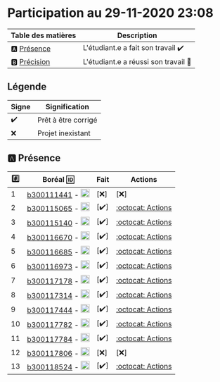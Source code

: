 # Participation au 29-11-2020 23:08

| Table des matières            | Description                                             |
|-------------------------------|---------------------------------------------------------|
| :a: [Présence](#a-présence)   | L'étudiant.e a fait son travail    :heavy_check_mark:   |
| :b: [Précision](#b-précision) | L'étudiant.e a réussi son travail  :tada:               |

## Légende

| Signe              | Signification                 |
|--------------------|-------------------------------|
| :heavy_check_mark: | Prêt à être corrigé           |
| :x:                | Projet inexistant             |

## :a: Présence

|:hash:| Boréal :id:                | Fait               | Actions  |
|------|----------------------------|--------------------|----------|
| 1 | [b300111441](../b300111441) - <image src='https://avatars0.githubusercontent.com/u/54910778?s=460&v=4' width=20 height=20></image> | [:x:] | [:x:] |
| 2 | [b300115065](../b300115065) - <image src='https://avatars0.githubusercontent.com/u/54910329?s=460&v=4' width=20 height=20></image> | [:heavy_check_mark:] | [:octocat: Actions](../../actions?query=workflow:b300115065) |
| 3 | [b300115140](../b300115140) - <image src='https://avatars0.githubusercontent.com/u/55238107?s=460&v=4' width=20 height=20></image> | [:heavy_check_mark:] | [:octocat: Actions](../../actions?query=workflow:b300115140) |
| 4 | [b300116670](../b300116670) - <image src='https://avatars0.githubusercontent.com/u/54910751?s=460&v=4' width=20 height=20></image> | [:heavy_check_mark:] | [:octocat: Actions](../../actions?query=workflow:b300116670) |
| 5 | [b300116685](../b300116685) - <image src='https://avatars0.githubusercontent.com/u/54910252?s=460&v=4' width=20 height=20></image> | [:heavy_check_mark:] | [:octocat: Actions](../../actions?query=workflow:b300116685) |
| 6 | [b300116973](../b300116973) - <image src='https://avatars0.githubusercontent.com/u/54910937?s=460&v=4' width=20 height=20></image> | [:heavy_check_mark:] | [:octocat: Actions](../../actions?query=workflow:b300116973) |
| 7 | [b300117178](../b300117178) - <image src='https://avatars0.githubusercontent.com/u/54910700?s=460&v=4' width=20 height=20></image> | [:heavy_check_mark:] | [:octocat: Actions](../../actions?query=workflow:b300117178) |
| 8 | [b300117314](../b300117314) - <image src='https://avatars0.githubusercontent.com/u/54910261?s=460&v=4' width=20 height=20></image> | [:heavy_check_mark:] | [:octocat: Actions](../../actions?query=workflow:b300117314) |
| 9 | [b300117444](../b300117444) - <image src='https://avatars0.githubusercontent.com/u/56364697?s=460&v=4' width=20 height=20></image> | [:heavy_check_mark:] | [:octocat: Actions](../../actions?query=workflow:b300117444) |
| 10 | [b300117782](../b300117782) - <image src='https://avatars0.githubusercontent.com/u/54910102?s=460&v=4' width=20 height=20></image> | [:heavy_check_mark:] | [:octocat: Actions](../../actions?query=workflow:b300117782) |
| 11 | [b300117784](../b300117784) - <image src='https://avatars0.githubusercontent.com/u/54910103?s=460&v=4' width=20 height=20></image> | [:heavy_check_mark:] | [:octocat: Actions](../../actions?query=workflow:b300117784) |
| 12 | [b300117806](../b300117806) - <image src='https://avatars0.githubusercontent.com/u/56364857?s=460&v=4' width=20 height=20></image> | [:x:] | [:x:] |
| 13 | [b300118524](../b300118524) - <image src='https://avatars0.githubusercontent.com/u/?s=460&v=4' width=20 height=20></image> | [:heavy_check_mark:] | [:octocat: Actions](../../actions?query=workflow:b300118524) |
